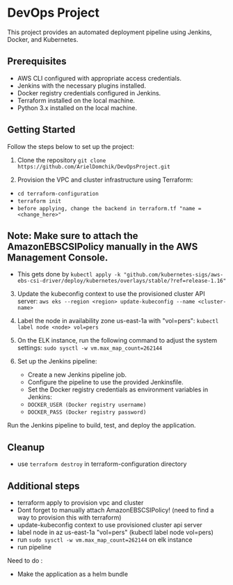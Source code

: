 # DevOps Project

This project provides an automated deployment pipeline using Jenkins, Docker, and Kubernetes.

## Prerequisites

- AWS CLI configured with appropriate access credentials.
- Jenkins with the necessary plugins installed.
- Docker registry credentials configured in Jenkins.
- Terraform installed on the local machine.
- Python 3.x installed on the local machine.

## Getting Started

Follow the steps below to set up the project:

1. Clone the repository
   `git clone https://github.com/ArielDomchik/DevOpsProject.git`

2. Provision the VPC and cluster infrastructure using Terraform:

 -   `cd terraform-configuration`
 -   `terraform init`
 -   `before applying, change the backend in terraform.tf "name = <change_here>"`

## Note: Make sure to attach the AmazonEBSCSIPolicy manually in the AWS Management Console.

- This gets done by `kubectl apply -k "github.com/kubernetes-sigs/aws-ebs-csi-driver/deploy/kubernetes/overlays/stable/?ref=release-1.16"`

3. Update the kubeconfig context to use the provisioned cluster API server:
  `aws eks --region <region> update-kubeconfig --name <cluster-name>`

4. Label the node in availability zone us-east-1a with "vol=pers":
  `kubectl label node <node> vol=pers`

5. On the ELK instance, run the following command to adjust the system settings:
  ` sudo sysctl -w vm.max_map_count=262144 `

6. Set up the Jenkins pipeline:

   - Create a new Jenkins pipeline job.
   - Configure the pipeline to use the provided Jenkinsfile.
   - Set the Docker registry credentials as environment variables in Jenkins:
    -    `DOCKER_USER (Docker registry username)`
    -    `DOCKER_PASS (Docker registry password)`

Run the Jenkins pipeline to build, test, and deploy the application.

## Cleanup

 - use `terraform destroy` in terraform-configuration directory


## Additional steps

- terraform apply to provision vpc and cluster
- Dont forget to manually attach AmazonEBSCSIPolicy! (need to find a way to provision this with terraform)
- update-kubeconfig context to use provisioned cluster api server
- label node in az us-east-1a "vol=pers" (kubectl label node <node> vol=pers)
- run `sudo sysctl -w vm.max_map_count=262144` on elk instance
- run pipeline 

Need to do :
- Make the application as a helm bundle


